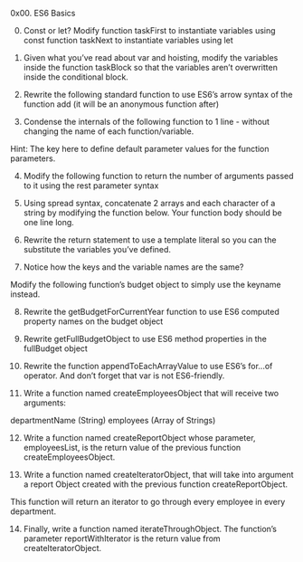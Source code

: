 0x00. ES6 Basics


0. Const or let?
	Modify
		function taskFirst to instantiate variables using const
function taskNext to instantiate variables using let

1. Given what you’ve read about var and hoisting, modify the variables inside the function taskBlock so that the variables aren’t overwritten inside the conditional block.

2. Rewrite the following standard function to use ES6’s arrow syntax of the function add (it will be an anonymous function after)

3. Condense the internals of the following function to 1 line - without changing the name of each function/variable.

Hint: The key here to define default parameter values for the function parameters.

4. Modify the following function to return the number of arguments passed to it using the rest parameter syntax

5. Using spread syntax, concatenate 2 arrays and each character of a string by modifying the function below. Your function body should be one line long.

6. Rewrite the return statement to use a template literal so you can the substitute the variables you’ve defined.

7. Notice how the keys and the variable names are the same?

Modify the following function’s budget object to simply use the keyname instead.

8. Rewrite the getBudgetForCurrentYear function to use ES6 computed property names on the budget object

9. Rewrite getFullBudgetObject to use ES6 method properties in the fullBudget object

10. Rewrite the function appendToEachArrayValue to use ES6’s for...of operator. And don’t forget that var is not ES6-friendly.

11. Write a function named createEmployeesObject that will receive two arguments:

departmentName (String)
employees (Array of Strings)

12. Write a function named createReportObject whose parameter, employeesList, is the return value of the previous function createEmployeesObject.

13. Write a function named createIteratorObject, that will take into argument a report Object created with the previous function createReportObject.

This function will return an iterator to go through every employee in every department.

14. Finally, write a function named iterateThroughObject. The function’s parameter reportWithIterator is the return value from createIteratorObject.

